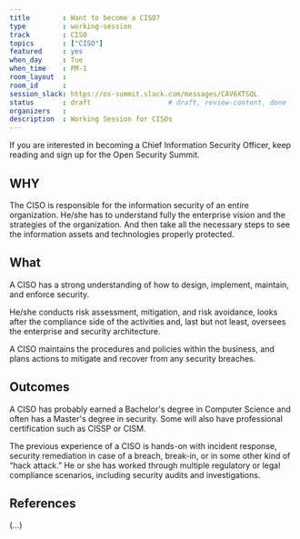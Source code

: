 ```yaml
---
title        : Want to become a CISO?
type         : working-session
track        : CISO
topics       : ["CISO"]
featured     : yes
when_day     : Tue
when_time    : PM-1
room_layout  :
room_id      :
session_slack: https://os-summit.slack.com/messages/CAV6XTSQL
status       : draft                   # draft, review-content, done
organizers   :
description  : Working Session for CISOs
---
```


If you are interested in becoming a Chief Information Security Officer, keep reading and sign up for the Open Security Summit.

## WHY

The CISO is responsible for the information security of an entire organization. He/she has to understand fully the enterprise vision and the strategies of the organization. And then take all the necessary steps to see the information assets and technologies properly protected.

## What

A CISO has a strong understanding of how to design, implement, maintain, and enforce security.

He/she conducts risk assessment, mitigation, and risk avoidance, looks after the compliance side of the activities and, last but not least, oversees the enterprise and security architecture.

A CISO maintains the procedures and policies within the business, and plans actions to mitigate and recover from any security breaches.


## Outcomes

A CISO has probably earned a Bachelor's degree in Computer Science and often has a Master's degree in security. Some will also have professional certification such as CISSP or CISM.

The previous experience of a CISO is hands-on with incident response, security remediation in case of a breach, break-in, or in some other kind of “hack attack.”
He or she has worked through multiple regulatory or legal compliance scenarios, including security audits and investigations.


## References

(...)
